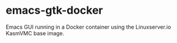 # emacs-gtk-docker
Emacs GUI running in a Docker container using the Linuxserver.io KasmVMC base image.

